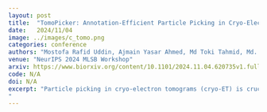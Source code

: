 ```yaml
---
layout: post
title:  "TomoPicker: Annotation-Efficient Particle Picking in Cryo-Electron Tomograms"
date:   2024/11/04
image: ../images/c_tomo.png
categories: conference
authors: "Mostofa Rafid Uddin, Ajmain Yasar Ahmed, Md Toki Tahmid, Md. Zarif Ul Alam, Zachary Freyberg, Min Xu"
venue: "NeurIPS 2024 MLSB Workshop"
arxiv: https://www.biorxiv.org/content/10.1101/2024.11.04.620735v1.full
code: N/A
doi: N/A
excerpt: "Particle picking in cryo-electron tomograms (cryo-ET) is crucial for in situ structure detection of macromolecules and protein complexes. The traditional template-matching-based approaches for particle picking suffer from template-specific biases and have low throughput. Given these problems, learning-based solutions are necessary for particle picking. However, the paucity of annotated data for training poses substantial challenges for such learning-based approaches. Moreover, preparing extensively annotated cryo-ET tomograms for particle picking is extremely time-consuming and burdensome. Addressing these challenges, we present TomoPicker, an annotation-efficient particle-picking approach that can effectively pick particles when only a minuscule portion (≈ 0.3−0.5%) of the total particles in a cellular cryo-ET dataset is provided for training. TomoPicker regards particle picking as a voxel classification problem and solves it with two different positive-unlabeled learning approaches. We evaluated our method on a benchmark cryo-ET dataset of eukaryotic cells, where we observed about 30% improvement by TomoPicker against the most recent state-of-the-art annotation efficient learning-based picking approaches.
"
---
```

